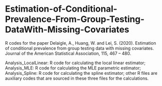 # Estimation-of-Conditional-Prevalence-From-Group-Testing-DataWith-Missing-Covariates
R codes for the paper Delaigle, A., Huang, W. and Lei, S. (2020). Estimation of conditional prevalence from group testing data with missing covariates. Journal of the American Statistical Association, 115, 467 – 480. 

Analysis_LocalLinear: R code for calculating the local linear estimator; 
Analysis_MLE: R code for calculating the MLE parametric estimator;
Analysis_Spline: R code for calculating the spline estimator; 
other R files are auxiliary codes that are sourced in these three files for the calculations.
